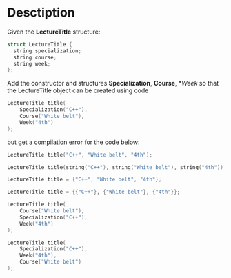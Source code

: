 # Desctiption

Given the **LectureTitle** structure:

```c++
struct LectureTitle {
  string specialization;
  string course;
  string week;
};
```

Add the constructor and structures **Specialization**, **Course**, **Week* so that the LectureTitle object can be created using code

```c++
LectureTitle title(
    Specialization("C++"),
    Course("White belt"),
    Week("4th")
);
```

but get a compilation error for the code below:

```c++
LectureTitle title("C++", "White belt", "4th");

LectureTitle title(string("C++"), string("White belt"), string("4th"));

LectureTitle title = {"C++", "White belt", "4th"};

LectureTitle title = {{"C++"}, {"White belt"}, {"4th"}};

LectureTitle title(
    Course("White belt"),
    Specialization("C++"),
    Week("4th")
);

LectureTitle title(
    Specialization("C++"),
    Week("4th"),
    Course("White belt")
);
```